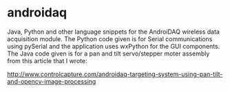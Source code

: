 androidaq
=========

Java, Python and other language snippets for the AndroiDAQ wireless data acquisition module. The Python code given is for Serial communications using pySerial and the application uses wxPython for the GUI components. The Java code given is for a pan and tilt servo/stepper moter assembly from this article that I wrote:

http://www.controlcapture.com/androidaq-targeting-system-using-pan-tilt-and-opencv-image-processing
